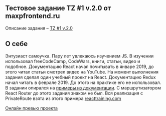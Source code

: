 ## Тестовое задание TZ #1 v.2.0 от maxpfrontend.ru

Описание задания – [TZ #1 v.2.0](https://hackmd.io/s/BJWYLsmD4)

## О себе

Энтузиаст самоучка. Пару лет увлекаюсь изучением JS. В изучении использовал freeCodeCamp, CodeWars, книги, статьи, видео и подобное.
Документацию React начал почитывать в январе 2019, до этого читал статьи смотрел видео на YouTube. На момент выполнения задания сделал один учебный проект на React.
Документацию Redux начал читать в феврале 2019. До этого на практике его не использовал. В задании опирался на [примеры из документации](https://github.com/rajdee/redux-in-russian/blob/master/docs/advanced/AsyncActions.md).
С маршрутизатором React Router до этого задания знаком не был. Вся реализация с PrivateRoute взята из этого примера [reacttraining.com](https://reacttraining.com/react-router/web/example/auth-workflow)

[Онлайн превью проекта](https://codesandbox.io/s/0qzyp6m8pn)

